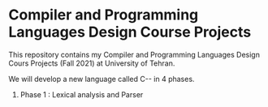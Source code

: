# Compiler and Programming Languages Design Course Projects
This repository contains my Compiler and Programming Languages Design Cours Projects (Fall 2021) at University of Tehran.

We will develop a new language called C-- in 4 phases.

1. Phase 1 : Lexical analysis and Parser

